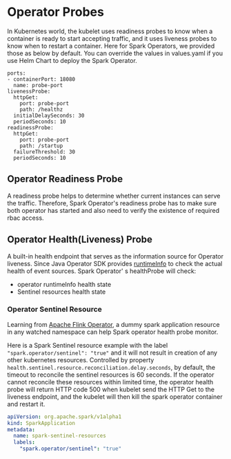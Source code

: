 <!--
Licensed to the Apache Software Foundation (ASF) under one
or more contributor license agreements.  See the NOTICE file
distributed with this work for additional information
regarding copyright ownership.  The ASF licenses this file
to you under the Apache License, Version 2.0 (the
"License"); you may not use this file except in compliance
with the License.  You may obtain a copy of the License at

  http://www.apache.org/licenses/LICENSE-2.0

Unless required by applicable law or agreed to in writing,
software distributed under the License is distributed on an
"AS IS" BASIS, WITHOUT WARRANTIES OR CONDITIONS OF ANY
KIND, either express or implied.  See the License for the
specific language governing permissions and limitations
under the License.
-->

# Operator Probes

In Kubernetes world, the kubelet uses readiness probes to know when a container is ready to
start accepting traffic, and it uses liveness probes to know when to restart a container. Here
for Spark Operators, we provided those as below by default. You can override the values in
values.yaml if you use Helm Chart to deploy the Spark Operator.

```
ports:
- containerPort: 18080
  name: probe-port
livenessProbe:
  httpGet:
    port: probe-port
    path: /healthz
  initialDelaySeconds: 30
  periodSeconds: 10
readinessProbe:
  httpGet:
    port: probe-port
    path: /startup
  failureThreshold: 30
  periodSeconds: 10
```

## Operator Readiness Probe

A readiness probe helps to determine whether current instances can serve the traffic.
Therefore, Spark Operator's readiness probe has to make sure both operator has started and also
need to verify the existence of required rbac access.

## Operator Health(Liveness) Probe

A built-in health endpoint that serves as the information source for Operator liveness. Since
Java Operator SDK provides [runtimeInfo](https://javaoperatorsdk.io/docs/features#runtime-info)
to check the actual health of event sources. Spark Operator' s healthProbe will check:

* operator runtimeInfo health state
* Sentinel resources health state

### Operator Sentinel Resource

Learning
from [Apache Flink Operator](https://nightlies.apache.org/flink/flink-kubernetes-operator-docs-main/docs/operations/health/#canary-resources),
a dummy spark application resource in any watched namespace can help Spark operator health
probe monitor.

Here is a Spark Sentinel resource example with the label `"spark.operator/sentinel": "true"`
and it will not result in creation of any other kubernetes resources. Controlled by
property `health.sentinel.resource.reconciliation.delay.seconds`, by default, the timeout to
reconcile the sentinel resources is 60 seconds. If the operator cannot reconcile these
resources within limited time, the operator health probe will return HTTP code 500 when kubelet
send the HTTP Get to the liveness endpoint, and the
kubelet will then kill the spark operator container and restart it.

```yaml
apiVersion: org.apache.spark/v1alpha1
kind: SparkApplication
metadata:
  name: spark-sentinel-resources
  labels:
    "spark.operator/sentinel": "true"
```
